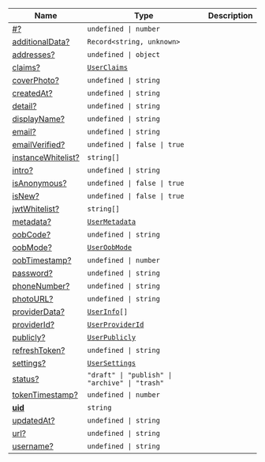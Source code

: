 <section id="main" data-note="AUTO-GENERATED CONTENT, DO NOT EDIT DIRECTLY!">

| Name                                                                                                        | Type                                                                                                                                 | Description |
| ----------------------------------------------------------------------------------------------------------- | ------------------------------------------------------------------------------------------------------------------------------------ | ----------- |
| [#?](https://schemata.lamnhan.com/content/reference/interfaces/user.html##)                                 | <code>undefined \| number</code>                                                                                                     |             |
| [additionalData?](https://schemata.lamnhan.com/content/reference/interfaces/user.html#additionaldata)       | <code>Record<string, unknown></code>                                                                                                 |             |
| [addresses?](https://schemata.lamnhan.com/content/reference/interfaces/user.html#addresses)                 | <code>undefined \| object</code>                                                                                                     |             |
| [claims?](https://schemata.lamnhan.com/content/reference/interfaces/user.html#claims)                       | <code><a href="https://schemata.lamnhan.com/content/reference/interfaces/userclaims.html" target="_blank">UserClaims</a></code>      |             |
| [coverPhoto?](https://schemata.lamnhan.com/content/reference/interfaces/user.html#coverphoto)               | <code>undefined \| string</code>                                                                                                     |             |
| [createdAt?](https://schemata.lamnhan.com/content/reference/interfaces/user.html#createdat)                 | <code>undefined \| string</code>                                                                                                     |             |
| [detail?](https://schemata.lamnhan.com/content/reference/interfaces/user.html#detail)                       | <code>undefined \| string</code>                                                                                                     |             |
| [displayName?](https://schemata.lamnhan.com/content/reference/interfaces/user.html#displayname)             | <code>undefined \| string</code>                                                                                                     |             |
| [email?](https://schemata.lamnhan.com/content/reference/interfaces/user.html#email)                         | <code>undefined \| string</code>                                                                                                     |             |
| [emailVerified?](https://schemata.lamnhan.com/content/reference/interfaces/user.html#emailverified)         | <code>undefined \| false \| true</code>                                                                                              |             |
| [instanceWhitelist?](https://schemata.lamnhan.com/content/reference/interfaces/user.html#instancewhitelist) | <code>string[]</code>                                                                                                                |             |
| [intro?](https://schemata.lamnhan.com/content/reference/interfaces/user.html#intro)                         | <code>undefined \| string</code>                                                                                                     |             |
| [isAnonymous?](https://schemata.lamnhan.com/content/reference/interfaces/user.html#isanonymous)             | <code>undefined \| false \| true</code>                                                                                              |             |
| [isNew?](https://schemata.lamnhan.com/content/reference/interfaces/user.html#isnew)                         | <code>undefined \| false \| true</code>                                                                                              |             |
| [jwtWhitelist?](https://schemata.lamnhan.com/content/reference/interfaces/user.html#jwtwhitelist)           | <code>string[]</code>                                                                                                                |             |
| [metadata?](https://schemata.lamnhan.com/content/reference/interfaces/user.html#metadata)                   | <code><a href="https://schemata.lamnhan.com/content/reference/interfaces/usermetadata.html" target="_blank">UserMetadata</a></code>  |             |
| [oobCode?](https://schemata.lamnhan.com/content/reference/interfaces/user.html#oobcode)                     | <code>undefined \| string</code>                                                                                                     |             |
| [oobMode?](https://schemata.lamnhan.com/content/reference/interfaces/user.html#oobmode)                     | <code><a href="https://schemata.lamnhan.com/content/reference/globals.html#useroobmode" target="_blank">UserOobMode</a></code>       |             |
| [oobTimestamp?](https://schemata.lamnhan.com/content/reference/interfaces/user.html#oobtimestamp)           | <code>undefined \| number</code>                                                                                                     |             |
| [password?](https://schemata.lamnhan.com/content/reference/interfaces/user.html#password)                   | <code>undefined \| string</code>                                                                                                     |             |
| [phoneNumber?](https://schemata.lamnhan.com/content/reference/interfaces/user.html#phonenumber)             | <code>undefined \| string</code>                                                                                                     |             |
| [photoURL?](https://schemata.lamnhan.com/content/reference/interfaces/user.html#photourl)                   | <code>undefined \| string</code>                                                                                                     |             |
| [providerData?](https://schemata.lamnhan.com/content/reference/interfaces/user.html#providerdata)           | <code><a href="https://schemata.lamnhan.com/content/reference/interfaces/userinfo.html" target="_blank">UserInfo</a>[]</code>        |             |
| [providerId?](https://schemata.lamnhan.com/content/reference/interfaces/user.html#providerid)               | <code><a href="https://schemata.lamnhan.com/content/reference/globals.html#userproviderid" target="_blank">UserProviderId</a></code> |             |
| [publicly?](https://schemata.lamnhan.com/content/reference/interfaces/user.html#publicly)                   | <code><a href="https://schemata.lamnhan.com/content/reference/interfaces/userpublicly.html" target="_blank">UserPublicly</a></code>  |             |
| [refreshToken?](https://schemata.lamnhan.com/content/reference/interfaces/user.html#refreshtoken)           | <code>undefined \| string</code>                                                                                                     |             |
| [settings?](https://schemata.lamnhan.com/content/reference/interfaces/user.html#settings)                   | <code><a href="https://schemata.lamnhan.com/content/reference/interfaces/usersettings.html" target="_blank">UserSettings</a></code>  |             |
| [status?](https://schemata.lamnhan.com/content/reference/interfaces/user.html#status)                       | <code>"draft" \| "publish" \| "archive" \| "trash"</code>                                                                            |             |
| [tokenTimestamp?](https://schemata.lamnhan.com/content/reference/interfaces/user.html#tokentimestamp)       | <code>undefined \| number</code>                                                                                                     |             |
| [**uid**](https://schemata.lamnhan.com/content/reference/interfaces/user.html#uid)                          | <code>string</code>                                                                                                                  |             |
| [updatedAt?](https://schemata.lamnhan.com/content/reference/interfaces/user.html#updatedat)                 | <code>undefined \| string</code>                                                                                                     |             |
| [url?](https://schemata.lamnhan.com/content/reference/interfaces/user.html#url)                             | <code>undefined \| string</code>                                                                                                     |             |
| [username?](https://schemata.lamnhan.com/content/reference/interfaces/user.html#username)                   | <code>undefined \| string</code>                                                                                                     |             |

</section>

